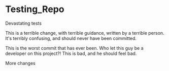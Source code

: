 Testing_Repo
============

Devastating tests

This is a terrible change, with terrible guidance, written by a terrible person.  It's terribly confusing, and should never have been committed.

This is the worst commit that has ever been.  Who let this guy be a developer on this project?!  This is bad, and he should feel bad.


More changes
